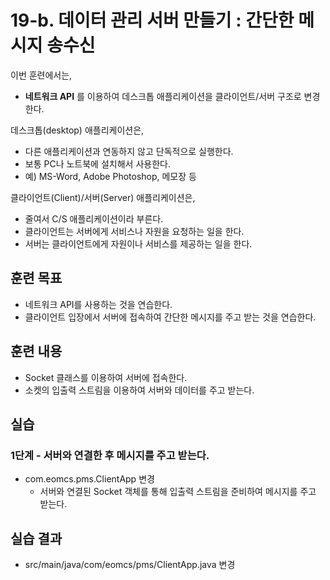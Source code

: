 # 19-b. 데이터 관리 서버 만들기 : 간단한 메시지 송수신

이번 훈련에서는,
- **네트워크 API** 를 이용하여 데스크톱 애플리케이션을 클라이언트/서버 구조로 변경한다.

데스크톱(desktop) 애플리케이션은,
- 다른 애플리케이션과 연동하지 않고 단독적으로 실행한다.
- 보통 PC나 노트북에 설치해서 사용한다.
- 예) MS-Word, Adobe Photoshop, 메모장 등

클라이언트(Client)/서버(Server) 애플리케이션은,
- 줄여서 C/S 애플리케이션이라 부른다.
- 클라이언트는 서버에게 서비스나 자원을 요청하는 일을 한다.
- 서버는 클라이언트에게 자원이나 서비스를 제공하는 일을 한다.


## 훈련 목표
- 네트워크 API를 사용하는 것을 연습한다.
- 클라이언트 입장에서 서버에 접속하여 간단한 메시지를 주고 받는 것을 연습한다.

## 훈련 내용
- Socket 클래스를 이용하여 서버에 접속한다.
- 소켓의 입출력 스트림을 이용하여 서버와 데이터를 주고 받는다.


## 실습

### 1단계 - 서버와 연결한 후 메시지를 주고 받는다.

- com.eomcs.pms.ClientApp 변경
  - 서버와 연결된 Socket 객체를 통해 입출력 스트림을 준비하여 메시지를 주고 받는다.

## 실습 결과
- src/main/java/com/eomcs/pms/ClientApp.java 변경